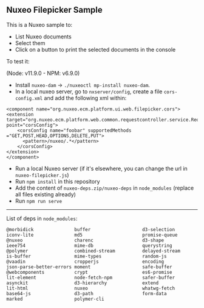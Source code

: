 ## Nuxeo Filepicker Sample

This is a Nuxeo sample to:
- List Nuxeo documents
- Select them
- Click on a button to print the selected documents in the console

To test it:

(Node: v11.9.0 - NPM: v6.9.0)

- Install `nuxeo-dam` -> `./nuxeoctl mp-install nuxeo-dam`.
- In a local nuxeo server, go to `nxserver/config`, create a file `cors-config.xml` and add the following xml within: 

```
<component name="org.nuxeo.ecm.platform.ui.web.filepicker.cors">
<extension target="org.nuxeo.ecm.platform.web.common.requestcontroller.service.RequestControllerService" point="corsConfig">
    <corsConfig name="foobar" supportedMethods ="GET,POST,HEAD,OPTIONS,DELETE,PUT">
      <pattern>/nuxeo/.*</pattern>
    </corsConfig>
</extension>
</component>
```

- Run a local Nuxeo server (if it's elsewhere, you can change the url in `nuxeo-filepicker.js`)
- Run `npm install` in this repository
- Add the content of `nuxeo-deps.zip/nuxeo-deps` in `node_modules` (replace all files existing already)
- Run `npm run serve` 


-----

List of deps in `node_modules`:

```
@morbidick               buffer                   d3-selection             iconv-lite               md5                      promise-queue
@nuxeo                   charenc                  d3-shape                 ieee754                  mime-db                  querystring
@polymer                 combined-stream          delayed-stream           is-buffer                mime-types               random-js
@vaadin                  cropperjs                encoding                 json-parse-better-errors moment                   safe-buffer
@webcomponents           crypt                    es6-promise              lit-element              node-fetch-npm           safer-buffer
asynckit                 d3-hierarchy             extend                   lit-html                 nuxeo                    whatwg-fetch
base64-js                d3-path                  form-data                marked                   polymer-cli
```
